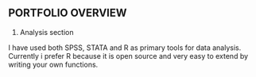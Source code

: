 ## PORTFOLIO OVERVIEW

1. Analysis section

I have used both SPSS, STATA and R as primary tools for data analysis.
Currently i prefer R because it is open source and very easy to extend by writing your own functions.


